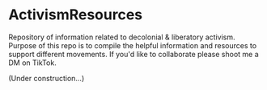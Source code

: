 # ActivismResources
Repository of information related to decolonial &amp; liberatory activism. Purpose of this repo is to compile the helpful information and resources to support different movements. If you'd like to collaborate please shoot me a DM on TikTok.


(Under construction...)

